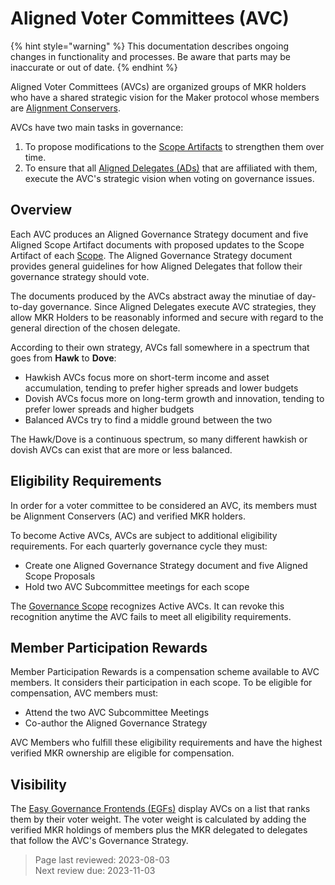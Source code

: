 # Aligned Voter Committees (AVC)

{% hint style="warning" %} This documentation describes ongoing changes in functionality and processes. Be aware that parts may be inaccurate or out of date. {% endhint %}

Aligned Voter Committees (AVCs) are organized groups of MKR holders who have a shared strategic vision for the Maker protocol whose members are [Alignment Conservers](alignment-conservers.md).

AVCs have two main tasks in governance:
1. To propose modifications to the [Scope Artifacts](../governance/scopes-and-artifacts.md) to strengthen them over time.
2. To ensure that all [Aligned Delegates (ADs)](aligned-delegates.md) that are affiliated with them, execute the AVC's strategic vision when voting on governance issues.   

## Overview

Each AVC produces an Aligned Governance Strategy document and five Aligned Scope Artifact documents with proposed updates to the Scope Artifact of each [Scope](../governance/list-of-scopes.md). The Aligned Governance Strategy document provides general guidelines for how Aligned Delegates that follow their governance strategy should vote.

The documents produced by the AVCs abstract away the minutiae of day-to-day governance. Since Aligned Delegates execute AVC strategies, they allow MKR Holders to be reasonably informed and secure with regard to the general direction of the chosen delegate.

According to their own strategy, AVCs fall somewhere in a spectrum that goes from **Hawk** to **Dove**:
  - Hawkish AVCs focus more on short-term income and asset accumulation, tending to prefer higher spreads and lower budgets
  - Dovish AVCs focus more on long-term growth and innovation, tending to prefer lower spreads and higher budgets
  - Balanced AVCs try to find a middle ground between the two

The Hawk/Dove is a continuous spectrum, so many different hawkish or dovish AVCs can exist that are more or less balanced.


## Eligibility Requirements

In order for a voter committee to be considered an AVC, its members must be Alignment Conservers (AC) and verified MKR holders.

To become Active AVCs, AVCs are subject to additional eligibility requirements. For each quarterly governance cycle they must:
   - Create one Aligned Governance Strategy document and five Aligned Scope Proposals
   - Hold two AVC Subcommittee meetings for each scope

The [Governance Scope](https://mips.makerdao.com/mips/details/MIP113) recognizes Active AVCs. It can revoke this recognition anytime the AVC fails to meet all eligibility requirements.

## Member Participation Rewards

Member Participation Rewards is a compensation scheme available to AVC members. It considers their participation in each scope.
To be eligible for compensation, AVC members must:
 - Attend the two AVC Subcommittee Meetings
 - Co-author the Aligned Governance Strategy

AVC Members who fulfill these eligibility requirements and have the highest verified MKR ownership are eligible for compensation.


## Visibility

The [Easy Governance Frontends (EGFs)](../governance/easy-governance-frontend.md) display AVCs on a list that ranks them by their voter weight. The voter weight is calculated by adding the verified MKR holdings of members plus the MKR delegated to delegates that follow the AVC's Governance Strategy.

>Page last reviewed: 2023-08-03    
>Next review due: 2023-11-03    
